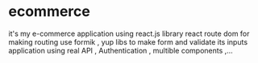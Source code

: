 
# ecommerce

it's my e-commerce application 
using react.js library 
react route dom for making routing
use formik , yup libs to make form and validate its inputs
application using real API , Authentication , multible components ,...
